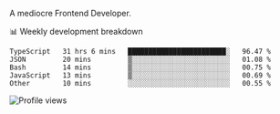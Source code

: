 A mediocre Frontend Developer.

📊 Weekly development breakdown
<!--START_SECTION:waka-->

```text
TypeScript   31 hrs 6 mins   ████████████████████████░   96.47 %
JSON         20 mins         ▒░░░░░░░░░░░░░░░░░░░░░░░░   01.08 %
Bash         14 mins         ▒░░░░░░░░░░░░░░░░░░░░░░░░   00.75 %
JavaScript   13 mins         ▒░░░░░░░░░░░░░░░░░░░░░░░░   00.69 %
Other        10 mins         ░░░░░░░░░░░░░░░░░░░░░░░░░   00.55 %
```

<!--END_SECTION:waka-->

<img src="https://gpvc.arturio.dev/iqbalfasri" alt="Profile views"/>
